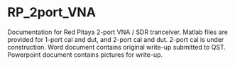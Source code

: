 # RP_2port_VNA
Documentation for Red Pitaya 2-port VNA / SDR tranceiver.
Matlab files are provided for 1-port cal and dut, and 2-port cal and dut. 2-port cal is under construction.
Word document contains original write-up submitted to QST.
Powerpoint document contains pictures for write-up.
